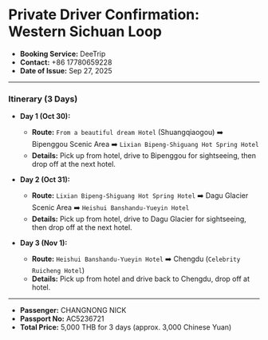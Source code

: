 # Private Driver Confirmation: Western Sichuan Loop

- **Booking Service:** DeeTrip
- **Contact:** +86 17780659228
- **Date of Issue:** Sep 27, 2025

---

### Itinerary (3 Days)

- **Day 1 (Oct 30):**
  - **Route:** `From a beautiful dream Hotel` (Shuangqiaogou) ➡️ Bipenggou Scenic Area ➡️ `Lixian Bipeng-Shiguang Hot Spring Hotel`
  - **Details:** Pick up from hotel, drive to Bipenggou for sightseeing, then drop off at the next hotel.

- **Day 2 (Oct 31):**
  - **Route:** `Lixian Bipeng-Shiguang Hot Spring Hotel` ➡️ Dagu Glacier Scenic Area ➡️ `Heishui Banshandu-Yueyin Hotel`
  - **Details:** Pick up from hotel, drive to Dagu Glacier for sightseeing, then drop off at the next hotel.

- **Day 3 (Nov 1):**
  - **Route:** `Heishui Banshandu-Yueyin Hotel` ➡️ Chengdu (`Celebrity Ruicheng Hotel`)
  - **Details:** Pick up from hotel and drive back to Chengdu, drop off at hotel.

---

- **Passenger:** CHANGNONG NICK
- **Passport No:** AC5236721
- **Total Price:** 5,000 THB for 3 days (approx. 3,000 Chinese Yuan)
